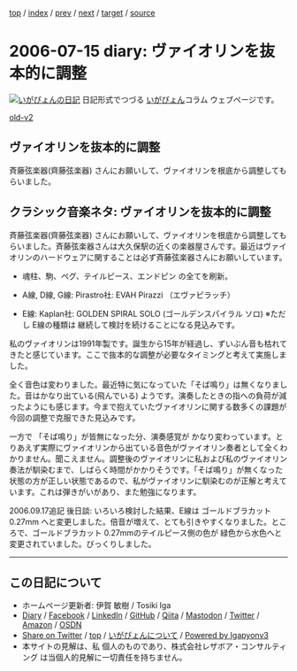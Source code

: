 [top](../index.html) 
 / [index](index.html) 
 / [prev](ig060713.html) 
 / [next](ig060718.html) 
 / [target](https://www.igapyon.jp/igapyon/diary/2006/ig060715.html) 
 / [source](https://github.com/igapyon/diary/blob/master/2006/ig060715.src.md) 

2006-07-15 diary: ヴァイオリンを抜本的に調整
=====================================================================================================
[![いがぴょんの日記](https://www.igapyon.jp/igapyon/diary/images/iga200306s.jpg "いがぴょん")](https://www.igapyon.jp/igapyon/diary/memo/memoigapyon.html) 日記形式でつづる [いがぴょん](https://www.igapyon.jp/igapyon/diary/memo/memoigapyon.html)コラム ウェブページです。

[old-v2](ig060715-orig.html)

## ヴァイオリンを抜本的に調整

斉藤弦楽器(齊藤弦楽器) さんにお願いして、ヴァイオリンを根底から調整してもらいました。


## クラシック音楽ネタ: ヴァイオリンを抜本的に調整

斉藤弦楽器(齊藤弦楽器) さんにお願いして、ヴァイオリンを根底から調整してもらいました。斉藤弦楽器さんは大久保駅の近くの楽器屋さんです。最近はヴァイオリンのハードウェアに関することは必ず斉藤弦楽器さんにお願いしています。

* 魂柱、駒、ペグ、テイルピース、エンドピン の全てを刷新。
  
* A線, D線, G線: Pirastro社: EVAH Pirazzi （エヴァピラッチ）
  
* E線: Kaplan社: GOLDEN SPIRAL SOLO (ゴールデンスパイラル ソロ)
  ※ただし E線の種類は 継続して検討を続けることになる見込みです。

私のヴァイオリンは1991年製です。誕生から15年が経過し、ずいぶん音も枯れてきたと感じています。ここで抜本的な調整が必要なタイミングと考えて実施しました。

全く音色は変わりました。最近特に気になっていた「そば鳴り」は無くなりました。音はかなり出ている(飛んでいる) ようです。演奏したときの指への負荷が減ったようにも感じます。今まで抱えていたヴァイオリンに関する数多くの課題が今回の調整で克服できた見込みです。

一方で 「そば鳴り」が皆無になった分、演奏感覚が かなり変わっています。とりあえず実際にヴァイオリンから出ている音色がヴァイオリン奏者として全くわかりません。聞こえません。調整後のヴァイオリンに私および私のヴァイオリン奏法が馴染むまで、しばらく時間がかかりそうです。「そば鳴り」が無くなった状態の方が正しい状態であるので、私がヴァイオリンに馴染むのが正解と考えています。これは弾きがいがあり、また勉強になります。

2006.09.17追記 後日談: いろいろ検討した結果、E線は ゴールドブラカット 0.27mm へと変更しました。倍音が増えて、とても引きやすくなりました。ところで、ゴールドブラカット 0.27mmのテイルピース側の色が 緑色から水色へと変更されていました。びっくりしました。


----------------------------------------------------------------------------------------------------

## この日記について

* ホームページ更新者: 伊賀 敏樹 / Tosiki Iga
* [Diary](https://www.igapyon.jp/igapyon/diary/) / [Facebook](https://www.facebook.com/igapyon) / [LinkedIn](https://www.linkedin.com/in/toshikiiga) / [GitHub](https://github.com/igapyon) / [Qiita](https://qiita.com/igapyon) / [Mastodon](https://social.vivaldi.net/@igapyon) / [Twitter](https://twitter.com/ToshikiIga) / [Amazon](https://www.amazon.co.jp/%E4%BC%8A%E8%B3%80-%E6%95%8F%E6%A8%B9/e/B004LTQWCQ) / [OSDN](https://ja.osdn.net/users/iga/)
* [Share on Twitter](https://twitter.com/intent/tweet?hashtags=igapyon%2Cdiary%2C%E3%81%84%E3%81%8C%E3%81%B4%E3%82%87%E3%82%93&text=%E3%83%B4%E3%82%A1%E3%82%A4%E3%82%AA%E3%83%AA%E3%83%B3%E3%82%92%E6%8A%9C%E6%9C%AC%E7%9A%84%E3%81%AB%E8%AA%BF%E6%95%B4&url=https%3A%2F%2Fwww.igapyon.jp%2Figapyon%2Fdiary%2F2006%2Fig060715.html) / [top](../index.html) / [いがぴょんについて](https://www.igapyon.jp/igapyon/diary/memo/memoigapyon.html) / [Powered by Igapyonv3](https://github.com/igapyon/igapyonv3)
* 本サイトの見解は、私 個人のものであり、株式会社レザボア・コンサルティング は当個人的見解に一切責任を持ちません。 
